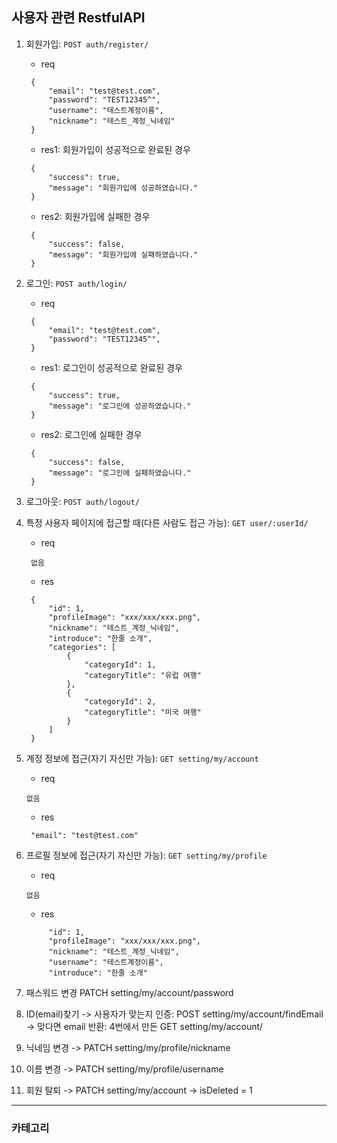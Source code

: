 ## 사용자 관련 RestfulAPI

1. 회원가입: `POST auth/register/`

   - req

   ```
    {
        "email": "test@test.com",
        "password": "TEST12345^",
        "username": "테스트계정이름",
        "nickname": "테스트_계정_닉네임"
    }
   ```

   - res1: 회원가입이 성공적으로 완료된 경우

   ```
    {
        "success": true,
        "message": "회원가입에 성공하였습니다."
    }
   ```

   - res2: 회원가입에 실패한 경우

   ```
    {
        "success": false,
        "message": "회원가입에 실패하였습니다."
    }
   ```

2. 로그인: `POST auth/login/`

   - req

   ```
    {
        "email": "test@test.com",
        "password": "TEST12345^",
    }
   ```

   - res1: 로그인이 성공적으로 완료된 경우

   ```
    {
        "success": true,
        "message": "로그인에 성공하였습니다."
    }
   ```

   - res2: 로그인에 실패한 경우

   ```
    {
        "success": false,
        "message": "로그인에 실패하였습니다."
    }
   ```

3. 로그아웃: `POST auth/logout/`

4. 특정 사용자 페이지에 접근할 때(다른 사람도 접근 가능): `GET user/:userId/`

   - req

   ```
    없음
   ```

   - res

   ```
    {
        "id": 1,
        "profileImage": "xxx/xxx/xxx.png",
        "nickname": "테스트_계정_닉네임",
        "introduce": "한줄 소개",
        "categories": [
            {
                "categoryId": 1,
                "categoryTitle": "유럽 여행"
            },
            {
                "categoryId": 2,
                "categoryTitle": "미국 여행"
            }
        ]
    }
   ```

5. 계정 정보에 접근(자기 자신만 가능): `GET setting/my/account`

   - req

   ```
   없음
   ```

   - res

   ```
    "email": "test@test.com"
   ```

6. 프로필 정보에 접근(자기 자신만 가능): `GET setting/my/profile`

   - req

   ```
   없음
   ```

   - res

   ```
        "id": 1,
        "profileImage": "xxx/xxx/xxx.png",
        "nickname": "테스트_계정_닉네임",
        "username": "테스트계정이름",
        "introduce": "한줄 소개"
   ```

7. 패스워드 변경
   PATCH setting/my/account/password

8. ID(email)찾기
   -> 사용자가 맞는지 인증: POST setting/my/account/findEmail
   -> 맞다면 email 반환: 4번에서 만든 GET setting/my/account/

9. 닉네임 변경
   -> PATCH setting/my/profile/nickname

10. 이름 변경
    -> PATCH setting/my/profile/username

11. 회원 탈퇴
    -> PATCH setting/my/account -> isDeleted = 1

---

### 카테고리
